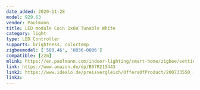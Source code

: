 ```yaml
---
date_added: 2020-11-28
model: 929.63
vendor: Paulmann
title: LED module Coin 1x6W Tunable White
category: light
type: LED Controller
supports: brightness, colortemp
zigbeemodel: ['500.46', 'H036-0006']
compatible: [z2m]
mlink: https://en.paulmann.com/indoor-lighting/smart-home/zigbee/setting-the-white-tone/smart-home-zigbee-led-module-coin-1x6w-tunable-white/92963
link: https://www.amazon.de/dp/B07R21S443
link2: https://www.idealo.de/preisvergleich/OffersOfProduct/200733550_-smart-home-zigbee-maxled-tunable-white-controller-144w-500-46-paulmann.html
link3: 
---
```


